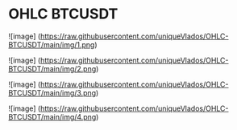 # OHLC BTCUSDT

![image] (https://raw.githubusercontent.com/uniqueVlados/OHLC-BTCUSDT/main/img/1.png)

![image] (https://raw.githubusercontent.com/uniqueVlados/OHLC-BTCUSDT/main/img/2.png)

![image] (https://raw.githubusercontent.com/uniqueVlados/OHLC-BTCUSDT/main/img/3.png)

![image] (https://raw.githubusercontent.com/uniqueVlados/OHLC-BTCUSDT/main/img/4.png)
